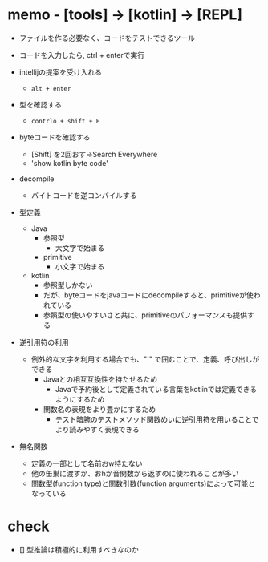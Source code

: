 # memo - [tools] -> [kotlin] -> [REPL]
- ファイルを作る必要なく、コードをテストできるツール
- コードを入力したら, ctrl + enterで実行

- intellijの提案を受け入れる
  - `alt + enter`
- 型を確認する
  - `contrlo + shift + P`
- byteコードを確認する
  - [Shift] を2回おす→Search Everywhere
  - 'show kotlin byte code'
- decompile
  - バイトコードを逆コンパイルする
- 型定義
  - Java
    - 参照型
      - 大文字で始まる
    - primitive
      - 小文字で始まる
  - kotlin
    - 参照型しかない
    - だが、byteコードをjavaコードにdecompileすると、primitiveが使われている
    - 参照型の使いやすいさと共に、primitiveのパフォーマンスも提供する
- 逆引用符の利用
  - 例外的な文字を利用する場合でも、"`" で囲むことで、定義、呼び出しができる
    - Javaとの相互互換性を持たせるため
      - Javaで予約後として定義されている言葉をkotlinでは定義できるようにするため
    - 関数名の表現をより豊かにするため
      - テスト暗腕のテストメソッド関数めいに逆引用符を用いることでより読みやすく表現できる
- 無名関数
  - 定義の一部として名前おw持たない
  - 他の缶巣に渡すか、おhか音関数から返すのに使われることが多い
  - 関数型(function type)と関数引数(function arguments)によって可能となっている
# check
- [] 型推論は積極的に利用すべきなのか